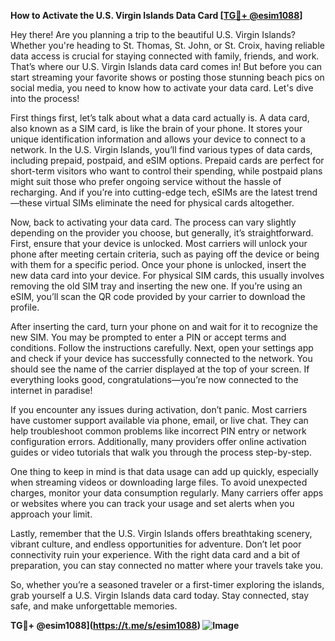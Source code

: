 **How to Activate the U.S. Virgin Islands Data Card [[TG💪+ @esim1088](https://t.me/s/esim1088)]**

Hey there! Are you planning a trip to the beautiful U.S. Virgin Islands? Whether you're heading to St. Thomas, St. John, or St. Croix, having reliable data access is crucial for staying connected with family, friends, and work. That’s where our U.S. Virgin Islands data card comes in! But before you can start streaming your favorite shows or posting those stunning beach pics on social media, you need to know how to activate your data card. Let's dive into the process!

First things first, let’s talk about what a data card actually is. A data card, also known as a SIM card, is like the brain of your phone. It stores your unique identification information and allows your device to connect to a network. In the U.S. Virgin Islands, you’ll find various types of data cards, including prepaid, postpaid, and eSIM options. Prepaid cards are perfect for short-term visitors who want to control their spending, while postpaid plans might suit those who prefer ongoing service without the hassle of recharging. And if you’re into cutting-edge tech, eSIMs are the latest trend—these virtual SIMs eliminate the need for physical cards altogether.

Now, back to activating your data card. The process can vary slightly depending on the provider you choose, but generally, it’s straightforward. First, ensure that your device is unlocked. Most carriers will unlock your phone after meeting certain criteria, such as paying off the device or being with them for a specific period. Once your phone is unlocked, insert the new data card into your device. For physical SIM cards, this usually involves removing the old SIM tray and inserting the new one. If you’re using an eSIM, you’ll scan the QR code provided by your carrier to download the profile.

After inserting the card, turn your phone on and wait for it to recognize the new SIM. You may be prompted to enter a PIN or accept terms and conditions. Follow the instructions carefully. Next, open your settings app and check if your device has successfully connected to the network. You should see the name of the carrier displayed at the top of your screen. If everything looks good, congratulations—you’re now connected to the internet in paradise!

If you encounter any issues during activation, don’t panic. Most carriers have customer support available via phone, email, or live chat. They can help troubleshoot common problems like incorrect PIN entry or network configuration errors. Additionally, many providers offer online activation guides or video tutorials that walk you through the process step-by-step.

One thing to keep in mind is that data usage can add up quickly, especially when streaming videos or downloading large files. To avoid unexpected charges, monitor your data consumption regularly. Many carriers offer apps or websites where you can track your usage and set alerts when you approach your limit.

Lastly, remember that the U.S. Virgin Islands offers breathtaking scenery, vibrant culture, and endless opportunities for adventure. Don’t let poor connectivity ruin your experience. With the right data card and a bit of preparation, you can stay connected no matter where your travels take you.

So, whether you’re a seasoned traveler or a first-timer exploring the islands, grab yourself a U.S. Virgin Islands data card today. Stay connected, stay safe, and make unforgettable memories. 

**TG💪+ @esim1088](https://t.me/s/esim1088) ![Image](https://i.postimg.cc/Y0z9fWf4/image.png)**